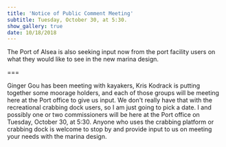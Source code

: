```yaml
---
title: 'Notice of Public Comment Meeting'
subtitle: Tuesday, October 30, at 5:30. 
show_gallery: true
date: 10/18/2018
---
```



The Port of Alsea is also seeking input now from the port facility users on what they would like to see in the new marina design. 

===

Ginger Gou has been meeting with kayakers, Kris Kodrack is putting together some moorage holders, and each of those groups will be meeting here at the Port office to give us input. We don't really have that with the recreational crabbing dock users, so I am just going to pick a date. I and possibly one or two commissioners will be here at the Port office on Tuesday, October 30, at 5:30. Anyone who uses the crabbing platform or crabbing dock is welcome to stop by and provide input to us on meeting your needs with the marina design.
